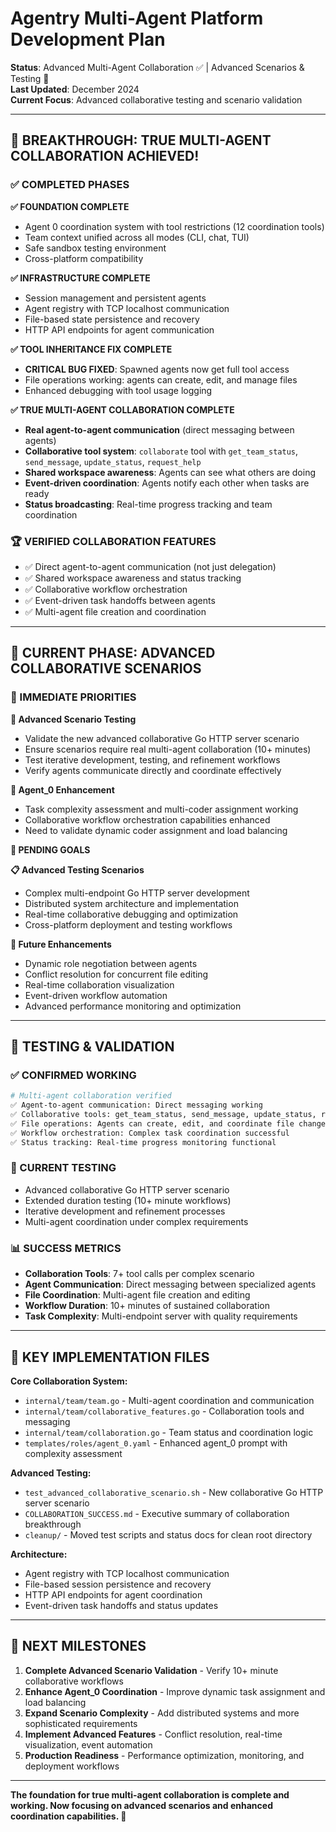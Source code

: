 # Agentry Multi-Agent Platform Development Plan

**Status**: Advanced Multi-Agent Collaboration ✅ | Advanced Scenarios & Testing 🔄  
**Last Updated**: December 2024  
**Current Focus**: Advanced collaborative testing and scenario validation

---

## 🎉 **BREAKTHROUGH: TRUE MULTI-AGENT COLLABORATION ACHIEVED!**

### **✅ COMPLETED PHASES**

**✅ FOUNDATION COMPLETE**
- Agent 0 coordination system with tool restrictions (12 coordination tools)
- Team context unified across all modes (CLI, chat, TUI) 
- Safe sandbox testing environment
- Cross-platform compatibility

**✅ INFRASTRUCTURE COMPLETE**
- Session management and persistent agents
- Agent registry with TCP localhost communication
- File-based state persistence and recovery
- HTTP API endpoints for agent communication

**✅ TOOL INHERITANCE FIX COMPLETE**
- **CRITICAL BUG FIXED**: Spawned agents now get full tool access
- File operations working: agents can create, edit, and manage files
- Enhanced debugging with tool usage logging

**✅ TRUE MULTI-AGENT COLLABORATION COMPLETE**
- **Real agent-to-agent communication** (direct messaging between agents)
- **Collaborative tool system**: `collaborate` tool with `get_team_status`, `send_message`, `update_status`, `request_help`
- **Shared workspace awareness**: Agents can see what others are doing
- **Event-driven coordination**: Agents notify each other when tasks are ready
- **Status broadcasting**: Real-time progress tracking and team coordination

### **🏆 VERIFIED COLLABORATION FEATURES**
- ✅ Direct agent-to-agent communication (not just delegation)
- ✅ Shared workspace awareness and status tracking
- ✅ Collaborative workflow orchestration
- ✅ Event-driven task handoffs between agents
- ✅ Multi-agent file creation and coordination

---

## 🔄 **CURRENT PHASE: ADVANCED COLLABORATIVE SCENARIOS**

### **🎯 IMMEDIATE PRIORITIES**

**🔄 Advanced Scenario Testing**
- Validate the new advanced collaborative Go HTTP server scenario
- Ensure scenarios require real multi-agent collaboration (10+ minutes)
- Test iterative development, testing, and refinement workflows
- Verify agents communicate directly and coordinate effectively

**🔄 Agent_0 Enhancement**  
- Task complexity assessment and multi-coder assignment working
- Collaborative workflow orchestration capabilities enhanced
- Need to validate dynamic coder assignment and load balancing

**📅 PENDING GOALS**

**📋 Advanced Testing Scenarios**
- Complex multi-endpoint Go HTTP server development
- Distributed system architecture and implementation
- Real-time collaborative debugging and optimization
- Cross-platform deployment and testing workflows

**🚀 Future Enhancements**
- Dynamic role negotiation between agents
- Conflict resolution for concurrent file editing
- Real-time collaboration visualization
- Event-driven workflow automation
- Advanced performance monitoring and optimization

---

## 🧪 **TESTING & VALIDATION**

### **✅ CONFIRMED WORKING**
```bash
# Multi-agent collaboration verified
✅ Agent-to-agent communication: Direct messaging working
✅ Collaborative tools: get_team_status, send_message, update_status, request_help
✅ File operations: Agents can create, edit, and coordinate file changes
✅ Workflow orchestration: Complex task coordination successful
✅ Status tracking: Real-time progress monitoring functional
```

### **🔄 CURRENT TESTING**
- Advanced collaborative Go HTTP server scenario
- Extended duration testing (10+ minute workflows)
- Iterative development and refinement processes
- Multi-agent coordination under complex requirements

### **📊 SUCCESS METRICS**
- **Collaboration Tools**: 7+ tool calls per complex scenario
- **Agent Communication**: Direct messaging between specialized agents
- **File Coordination**: Multi-agent file creation and editing
- **Workflow Duration**: 10+ minutes of sustained collaboration
- **Task Complexity**: Multi-endpoint server with quality requirements

---

## 📁 **KEY IMPLEMENTATION FILES**

**Core Collaboration System:**
- `internal/team/team.go` - Multi-agent coordination and communication
- `internal/team/collaborative_features.go` - Collaboration tools and messaging
- `internal/team/collaboration.go` - Team status and coordination logic
- `templates/roles/agent_0.yaml` - Enhanced agent_0 prompt with complexity assessment

**Advanced Testing:**
- `test_advanced_collaborative_scenario.sh` - New collaborative Go HTTP server scenario
- `COLLABORATION_SUCCESS.md` - Executive summary of collaboration breakthrough
- `cleanup/` - Moved test scripts and status docs for clean root directory

**Architecture:**
- Agent registry with TCP localhost communication
- File-based session persistence and recovery  
- HTTP API endpoints for agent coordination
- Event-driven task handoffs and status updates

---

## 🎯 **NEXT MILESTONES**

1. **Complete Advanced Scenario Validation** - Verify 10+ minute collaborative workflows
2. **Enhance Agent_0 Coordination** - Improve dynamic task assignment and load balancing  
3. **Expand Scenario Complexity** - Add distributed systems and more sophisticated requirements
4. **Implement Advanced Features** - Conflict resolution, real-time visualization, event automation
5. **Production Readiness** - Performance optimization, monitoring, and deployment workflows

---

**The foundation for true multi-agent collaboration is complete and working. Now focusing on advanced scenarios and enhanced coordination capabilities. 🚀**
